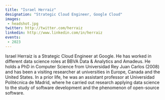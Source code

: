 ```yaml
---
title: "Israel Herraiz"
designation: "Strategic Cloud Engineer, Google Cloud"
images:
 - headshot.jpg
twitter: http://twitter.com/herraiz
linkedin: http://www.linkedin.com/in/herraiz
events:
 - 2023
---
```


Israel Herraiz is a Strategic Cloud Engineer at Google. He has worked in different data science roles at BBVA Data & Analytics and Amadeus. He holds a PhD in Computer Science from Universidad Rey Juan Carlos (2008) and has been a visiting researcher at universities in Europe, Canada and the United States. In a prior life, he was an assistant professor at Universidad Politécnica de Madrid, where he carried out research applying data science to the study of software development and the phenomenon of open-source software.